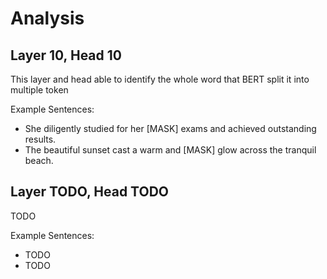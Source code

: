 # Analysis

## Layer 10, Head 10

This layer and head able to identify the whole word that BERT split it into multiple token

Example Sentences:
- She diligently studied for her [MASK] exams and achieved outstanding results.
- The beautiful sunset cast a warm and [MASK] glow across the tranquil beach.

## Layer TODO, Head TODO

TODO

Example Sentences:
- TODO
- TODO

